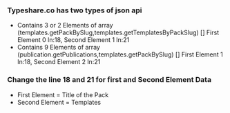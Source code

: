 ### Typeshare.co has two types of json api
 - Contains 3 or 2 Elements of array (templates.getPackBySlug,templates.getTemplatesByPackSlug)
    [] First Element 0 ln:18, Second Element 1 ln:21
 - Contains 9  Elements of array (publication.getPublications,templates.getPackBySlug)
    [] First Element 1 ln:18, Second Element 2 ln:21


### Change the line 18 and 21 for first and Second Element Data
- First Element = Title of the Pack
- Second Element = Templates